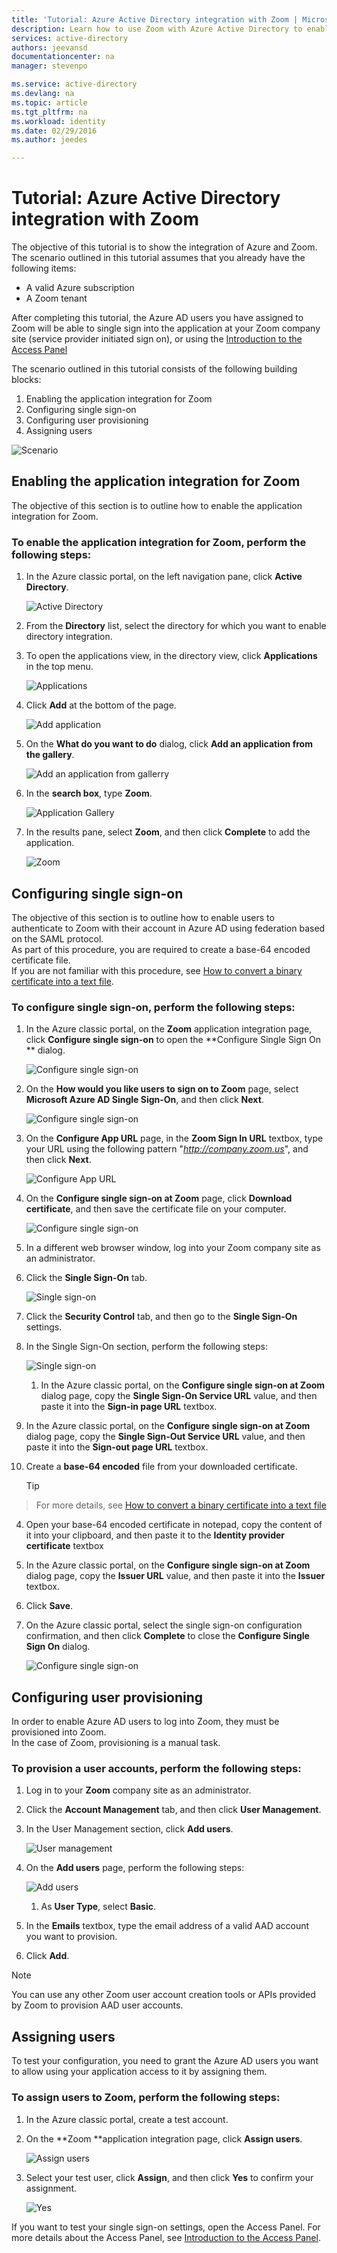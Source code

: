 ```yaml
---
title: 'Tutorial: Azure Active Directory integration with Zoom | Microsoft Azure'
description: Learn how to use Zoom with Azure Active Directory to enable single sign-on, automated provisioning, and more!.
services: active-directory
authors: jeevansd
documentationcenter: na
manager: stevenpo

ms.service: active-directory
ms.devlang: na
ms.topic: article
ms.tgt_pltfrm: na
ms.workload: identity
ms.date: 02/29/2016
ms.author: jeedes

---
```

# Tutorial: Azure Active Directory integration with Zoom
The objective of this tutorial is to show the integration of Azure and Zoom.  
The scenario outlined in this tutorial assumes that you already have the following items:

* A valid Azure subscription
* A Zoom tenant

After completing this tutorial, the Azure AD users you have assigned to Zoom will be able to single sign into the application at your Zoom company site (service provider initiated sign on), or using the [Introduction to the Access Panel](active-directory-saas-access-panel-introduction.md)

The scenario outlined in this tutorial consists of the following building blocks:

1. Enabling the application integration for Zoom
2. Configuring single sign-on
3. Configuring user provisioning
4. Assigning users

![Scenario](./media/active-directory-saas-zoom-tutorial/IC784693.png "Scenario")

## Enabling the application integration for Zoom
The objective of this section is to outline how to enable the application integration for Zoom.

### To enable the application integration for Zoom, perform the following steps:
1. In the Azure classic portal, on the left navigation pane, click **Active Directory**.

   ![Active Directory](./media/active-directory-saas-zoom-tutorial/IC700993.png "Active Directory")

2. From the **Directory** list, select the directory for which you want to enable directory integration.

3. To open the applications view, in the directory view, click **Applications** in the top menu.

   ![Applications](./media/active-directory-saas-zoom-tutorial/IC700994.png "Applications")

4. Click **Add** at the bottom of the page.

   ![Add application](./media/active-directory-saas-zoom-tutorial/IC749321.png "Add application")

5. On the **What do you want to do** dialog, click **Add an application from the gallery**.

   ![Add an application from gallerry](./media/active-directory-saas-zoom-tutorial/IC749322.png "Add an application from gallerry")

6. In the **search box**, type **Zoom**.

   ![Application Gallery](./media/active-directory-saas-zoom-tutorial/IC784694.png "Application Gallery")

7. In the results pane, select **Zoom**, and then click **Complete** to add the application.

   ![Zoom](./media/active-directory-saas-zoom-tutorial/IC784695.png "Zoom")


## Configuring single sign-on
The objective of this section is to outline how to enable users to authenticate to Zoom with their account in Azure AD using federation based on the SAML protocol.  
As part of this procedure, you are required to create a base-64 encoded certificate file.  
If you are not familiar with this procedure, see [How to convert a binary certificate into a text file](http://youtu.be/PlgrzUZ-Y1o).

### To configure single sign-on, perform the following steps:
1. In the Azure classic portal, on the **Zoom** application integration page, click **Configure single sign-on** to open the **Configure Single Sign On ** dialog.

   ![Configure single sign-on](./media/active-directory-saas-zoom-tutorial/IC784696.png "Configure single sign-on")

2. On the **How would you like users to sign on to Zoom** page, select **Microsoft Azure AD Single Sign-On**, and then click **Next**.

   ![Configure single sign-on](./media/active-directory-saas-zoom-tutorial/IC784697.png "Configure single sign-on")

3. On the **Configure App URL** page, in the **Zoom Sign In URL** textbox, type your URL using the following pattern "*http://company.zoom.us*", and then click **Next**.

   ![Configure App URL](./media/active-directory-saas-zoom-tutorial/IC784698.png "Configure App URL")

4. On the **Configure single sign-on at Zoom** page, click **Download certificate**, and then save the certificate file on your computer.

   ![Configure single sign-on](./media/active-directory-saas-zoom-tutorial/IC784699.png "Configure single sign-on")

5. In a different web browser window, log into your Zoom company site as an administrator.

6. Click the **Single Sign-On** tab.

   ![Single sign-on](./media/active-directory-saas-zoom-tutorial/IC784700.png "Single sign-on")

7. Click the **Security Control** tab, and then go to the **Single Sign-On** settings.

8. In the Single Sign-On section, perform the following steps:

   ![Single sign-on](./media/active-directory-saas-zoom-tutorial/IC784701.png "Single sign-on")

   1. In the Azure classic portal, on the **Configure single sign-on at Zoom** dialog page, copy the **Single Sign-On Service URL** value, and then paste it into the **Sign-in page URL** textbox.
2. In the Azure classic portal, on the **Configure single sign-on at Zoom** dialog page, copy the **Single Sign-Out Service URL** value, and then paste it into the **Sign-out page URL** textbox.
3. Create a **base-64 encoded** file from your downloaded certificate.  

   > [!TIP]
> For more details, see [How to convert a binary certificate into a text file](http://youtu.be/PlgrzUZ-Y1o)
> 
4. Open your base-64 encoded certificate in notepad, copy the content of it into your clipboard, and then paste it to the **Identity provider certificate** textbox

5. In the Azure classic portal, on the **Configure single sign-on at Zoom** dialog page, copy the **Issuer URL** value, and then paste it into the **Issuer** textbox.
6. Click **Save**.

9. On the Azure classic portal, select the single sign-on configuration confirmation, and then click **Complete** to close the **Configure Single Sign On** dialog.

   ![Configure single sign-on](./media/active-directory-saas-zoom-tutorial/IC784702.png "Configure single sign-on")


## Configuring user provisioning
In order to enable Azure AD users to log into Zoom, they must be provisioned into Zoom.  
In the case of Zoom, provisioning is a manual task.

### To provision a user accounts, perform the following steps:
1. Log in to your **Zoom** company site as an administrator.

2. Click the **Account Management** tab, and then click **User Management**.

3. In the User Management section, click **Add users**.

   ![User management](./media/active-directory-saas-zoom-tutorial/IC784703.png "User management")

4. On the **Add users** page, perform the following steps:

   ![Add users](./media/active-directory-saas-zoom-tutorial/IC784704.png "Add users")

   1. As **User Type**, select **Basic**.
2. In the **Emails** textbox, type the email address of a valid AAD account you want to provision.
3. Click **Add**.


> [!NOTE]
> You can use any other Zoom user account creation tools or APIs provided by Zoom to provision AAD user accounts.
> 
> 
## Assigning users
To test your configuration, you need to grant the Azure AD users you want to allow using your application access to it by assigning them.

### To assign users to Zoom, perform the following steps:
1. In the Azure classic portal, create a test account.

2. On the **Zoom **application integration page, click **Assign users**.

   ![Assign users](./media/active-directory-saas-zoom-tutorial/IC784705.png "Assign users")

3. Select your test user, click **Assign**, and then click **Yes** to confirm your assignment.

   ![Yes](./media/active-directory-saas-zoom-tutorial/IC767830.png "Yes")


If you want to test your single sign-on settings, open the Access Panel. For more details about the Access Panel, see [Introduction to the Access Panel](active-directory-saas-access-panel-introduction.md).

